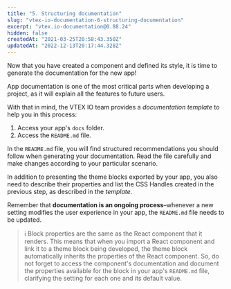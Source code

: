 ```yaml
---
title: "5. Structuring documentation"
slug: "vtex-io-documentation-6-structuring-documentation"
excerpt: "vtex.io-documentation@0.88.24"
hidden: false
createdAt: "2021-03-25T20:58:43.350Z"
updatedAt: "2022-12-13T20:17:44.328Z"
---
```

Now that you have created a component and defined its style, it is time to generate the documentation for the new app!

App documentation is one of the most critical parts when developing a project, as it will explain all the features to future users.

With that in mind, the VTEX IO team provides a *documentation template* to help you in this process:

1. Access your app's `docs` folder.
2. Access the `README.md` file.

In the `README.md` file, you will find structured recommendations you should follow when generating your documentation. Read the file carefully and make changes according to your particular scenario.

In addition to presenting the theme blocks exported by your app, you also need to describe their properties and list the CSS Handles created in the previous step, as described in the *template*.

Remember that **documentation is an ongoing process**–whenever a new setting modifies the user experience in your app, the `README.md` file needs to be updated.

>ℹ️ Block properties are the same as the React component that it renders. This means that when you import a React component and link it to a theme block being developed, the theme block automatically inherits the properties of the React component. So, do not forget to access the component's documentation and document the properties available for the block in your app's `README.md` file, clarifying the setting for each one and its default value.
